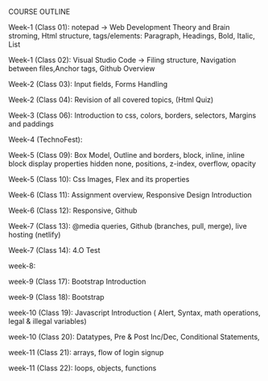 COURSE OUTLINE

Week-1 (Class 01):
notepad ->
Web Development Theory and Brain stroming, Html structure, tags/elements: Paragraph, Headings, Bold, Italic, List

Week-1 (Class 02):
Visual Studio Code ->
Filing structure, Navigation between files,Anchor tags, Github Overview

Week-2 (Class 03):
Input fields, Forms Handling

Week-2 (Class 04):
Revision of all covered topics, (Html Quiz)

Week-3 (Class 06):
Introduction to css, colors, borders, selectors, Margins and paddings

Week-4 (TechnoFest):

Week-5 (Class 09):
Box Model, Outline and borders, block, inline, inline block
display properties hidden none, positions, z-index, overflow, opacity

Week-5 (Class 10):
Css Images, Flex and its properties

Week-6 (Class 11):
Assignment overview, Responsive Design Introduction

Week-6 (Class 12):
Responsive, Github

Week-7 (Class 13):
@media queries, Github (branches, pull, merge), live hosting (netlify)

Week-7 (Class 14):
4.O Test

week-8:

week-9 (Class 17):
Bootstrap Introduction

week-9 (Class 18):
Bootstrap

week-10 (Class 19):
Javascript Introduction ( Alert, Syntax, math operations, legal & illegal variables)

week-10 (Class 20):
Datatypes, Pre & Post Inc/Dec, Conditional Statements,

week-11 (Class 21):
arrays, flow of login signup

week-11 (Class 22):
loops, objects, functions
